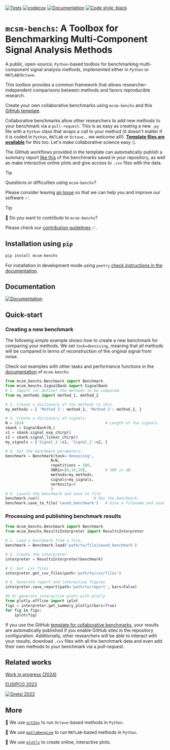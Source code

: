 [![Tests](https://github.com/jmiramont/mcsm-benchs/actions/workflows/tests.yml/badge.svg)](https://github.com/jmiramont/mcsm-benchs/actions/workflows/tests.yml) [![codecov](https://codecov.io/gh/jmiramont/mcsm-benchs/graph/badge.svg?token=CJPPKYJD8H)](https://codecov.io/gh/jmiramont/mcsm-benchs) [![Documentation](docs/readme_figures/docs_badge.svg)](https://jmiramont.github.io/mcsm-benchs)
[![Code style: black](https://img.shields.io/badge/code%20style-black-000000.svg)](https://github.com/psf/black)

# `mcsm-benchs`: A Toolbox for Benchmarking Multi-Component Signal Analysis Methods

A public, open-source, `Python`-based toolbox for benchmarking multi-component signal analysis methods, implemented either in `Python` or `MATLAB`/`Octave`.

This toolbox provides a common framework that allows researcher-independent comparisons between methods and favors reproducible research.

Create your own collaborative benchmarks using `mcsm-benchs` and this [GitHub template](https://github.com/jmiramont/collab-benchmark-template).

Collaborative benchmarks allow other researchers to add new methods to your benchmark via a `pull-request`.
This is as easy as creating a new `.py` file with a `Python` class that wraps a call to your method (it doesn't matter if it is coded in `Python`, `MATLAB` or `Octave`... we welcome all!).
[**Template files are available**](https://github.com/jmiramont/collab-benchmark-template/tree/main/new_method_examples) for this too. Let's make collaborative science easy :).

The GitHub workflows provided in the template can automatically publish a summary report [like this](https://jmiramont.github.io/benchmarks-detection-denoising/results_denoising.html) of the benchmarks saved in your repository, as well as make interactive online plots and give access to `.csv` files with the data.

>[!TIP]
> Questions or difficulties using `mcsm-benchs`?
>
> Please consider leaving [an Issue](https://github.com/jmiramont/mcsm-benchs/issues) so that we can help you and improve our software :white_check_mark:.

>[!TIP]
> :construction: Do you want to contribute to `mcsm-benchs`?
>
> Please check our [contribution guidelines](https://jmiramont.github.io/mcsm-benchs/contributions.html) :white_check_mark:.


## Installation using ```pip```

```bash
pip install mcsm-benchs
```

For installation in development mode using `poetry` [check instructions in the documentation](https://jmiramont.github.io/mcsm-benchs/install.html).

## Documentation

[![Documentation](docs/readme_figures/docs_badge.svg)](https://jmiramont.github.io/mcsm-benchs)

## Quick-start

### Creating a new benchmark

The following simple example shows how to create a new benchmark for comparing your methods.
We set `task=denoising`, meaning that all methods will be compared in terms of reconstruction of the original signal from noise.

Check out examples with other tasks and performance functions in the [documentation](https://jmiramont.github.io/mcsm-benchs/) of `mcsm-benchs`.

```python
from mcsm_benchs.Benchmark import Benchmark
from mcsm_benchs.SignalBank import SignalBank
# 1. Import (or define) the methods to be compared.
from my_methods import method_1, method_2

# 2. Create a dictionary of the methods to test.
my_methods = { 'Method 1': method_1, 'Method 2': method_2, }

# 3. Create a dictionary of signals:
N = 1024                                    # Length of the signals
sbank = SignalBank(N,)
s1 = sbank.signal_exp_chirp()
s2 = sbank.signal_linear_chirp()
my_signals = {'Signal_1':s1, 'Signal_2':s2, }

# 4. Set the benchmark parameters:
benchmark = Benchmark(task='denoising',
                    N=N, 
                    repetitions = 100,
                    SNRin=[0,10,20],        # SNR in dB.
                    methods=my_methods, 
                    signals=my_signals,
                    verbosity=0
                    )
# 5. Launch the benchmark and save to file
benchmark.run()                        # Run the benchmark.
benchmark.save_to_file('saved_benchmark')   # Give a filename and save to file
```

### Processing and publishing benchmark results

```python
from mcsm_benchs.Benchmark import Benchmark
from mcsm_benchs.ResultsInterpreter import ResultsInterpreter

# 1. Load a benchmark from a file.
benchmark = Benchmark.load('path/to/file/saved_benchmark')

# 2. Create the interpreter
interpreter = ResultsInterpreter(benchmark)

# 3. Get .csv files
interpreter.get_csv_files(path='path/to/csv/files')

# 4. Generate report and interactive figures
interpreter.save_report(path='path/to/report', bars=False)

#5 Or generate interactive plots with plotly
from plotly.offline import iplot
figs = interpreter.get_summary_plotlys(bars=True)
for fig in figs:
    iplot(fig)
```

If you use the GitHub [template for collaborative benchmarks](https://github.com/jmiramont/collab-benchmark-template), your results are automatically published if you enable GitHub sites in the repository configuration.
Additionally, other researchers will be able to interact with your results, download `.csv` files with all the benchmark data and even add their own methods to your benchmark via a *pull-request*.

## Related works

[Work in progress (2024)](https://arxiv.org/abs/2402.08521)

[EUSIPCO 2023](https://github.com/jmiramont/benchmarks_eusipco2023)

[![Gretsi 2022](docs/readme_figures/gretsi_badge.svg)](https://github.com/jmiramont/gretsi_2022_benchmark)

## More

:pushpin: We use [`oct2py`](https://pypi.org/project/oct2py/) to run `Octave`-based methods in `Python`.

:pushpin: We use [`matlabengine`](https://pypi.org/project/matlabengine/) to run `MATLAB`-based methods in `Python`.

:pushpin: We use [`plotly`](https://plotly.com/) to create online, interactive plots.